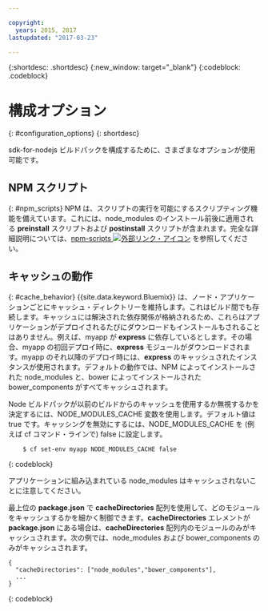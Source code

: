 ```yaml
---

copyright:
  years: 2015, 2017
lastupdated: "2017-03-23"

---
```


{:shortdesc: .shortdesc}
{:new_window: target="_blank"}
{:codeblock: .codeblock}

# 構成オプション
{: #configuration_options}
{: shortdesc}

sdk-for-nodejs ビルドパックを構成するために、さまざまなオプションが使用可能です。

## NPM スクリプト
{: #npm_scripts}
NPM は、スクリプトの実行を可能にするスクリプティング機能を備えています。これには、node_modules のインストール前後に適用される **preinstall** スクリプトおよび **postinstall** スクリプトが含まれます。完全な詳細説明については、[npm-scripts ![外部リンク・アイコン](../../icons/launch-glyph.svg "外部リンク・アイコン")](https://docs.npmjs.com/misc/scripts) を参照してください。

## キャッシュの動作
{: #cache_behavior}
{{site.data.keyword.Bluemix}} は、ノード・アプリケーションごとにキャッシュ・ディレクトリーを維持します。これはビルド間でも存続します。キャッシュには解決された依存関係が格納されるため、これらはアプリケーションがデプロイされるたびにダウンロードもインストールもされることはありません。例えば、myapp が **express** に依存しているとします。その場合、myapp の初回デプロイ時に、**express** モジュールがダウンロードされます。myapp のそれ以降のデプロイ時には、**express** のキャッシュされたインスタンスが使用されます。デフォルトの動作では、NPM によってインストールされた node_modules と、bower によってインストールされた bower_components がすべてキャッシュされます。

Node ビルドパックが以前のビルドからのキャッシュを使用するか無視するかを決定するには、NODE_MODULES_CACHE 変数を使用します。デフォルト値は true です。キャッシングを無効にするには、NODE_MODULES_CACHE を (例えば cf コマンド・ラインで) false に設定します。

```
    $ cf set-env myapp NODE_MODULES_CACHE false
```
{: codeblock}

アプリケーションに組み込まれている node_modules はキャッシュされないことに注意してください。

最上位の **package.json** で **cacheDirectories** 配列を使用して、どのモジュールをキャッシュするかを細かく制御できます。**cacheDirectories** エレメントが **package.json** にある場合は、**cacheDirectories** 配列内のモジュールのみがキャッシュされます。次の例では、node_modules および bower_components のみがキャッシュされます。

```
{
  "cacheDirectories": ["node_modules","bower_components"],
  ...
}
```
{: codeblock}
